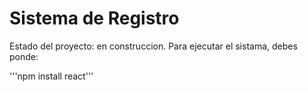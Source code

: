 <h1> Sistema de Registro</h1>

Estado del proyecto: en construccion.
Para ejecutar el sistama, debes ponde:

'''npm install react'''
